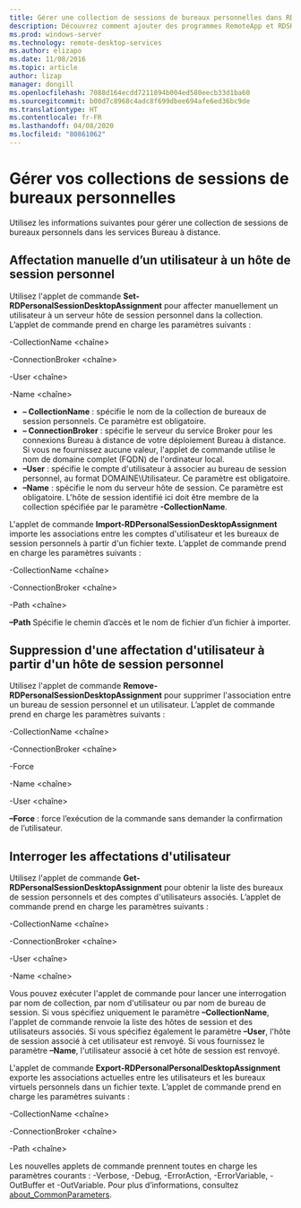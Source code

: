 ```yaml
---
title: Gérer une collection de sessions de bureaux personnelles dans RDS
description: Découvrez comment ajouter des programmes RemoteApp et RDSH à votre déploiement RDS.
ms.prod: windows-server
ms.technology: remote-desktop-services
ms.author: elizapo
ms.date: 11/08/2016
ms.topic: article
author: lizap
manager: dongill
ms.openlocfilehash: 7088d164ecdd7211894b004ed580eecb33d1ba60
ms.sourcegitcommit: b00d7c8968c4adc8f699dbee694afe6ed36bc9de
ms.translationtype: HT
ms.contentlocale: fr-FR
ms.lasthandoff: 04/08/2020
ms.locfileid: "80861062"
---
```

# <a name="manage-your-personal-desktop-session-collections"></a>Gérer vos collections de sessions de bureaux personnelles

Utilisez les informations suivantes pour gérer une collection de sessions de bureaux personnels dans les services Bureau à distance.

## <a name="manually-assign-a-user-to-a-personal-session-host"></a>Affectation manuelle d’un utilisateur à un hôte de session personnel
Utilisez l'applet de commande **Set-RDPersonalSessionDesktopAssignment** pour affecter manuellement un utilisateur à un serveur hôte de session personnel dans la collection. L’applet de commande prend en charge les paramètres suivants :

-CollectionName \<chaîne\>

-ConnectionBroker \<chaîne\> 

-User \<chaîne\>

-Name \<chaîne\>

- **– CollectionName** : spécifie le nom de la collection de bureaux de session personnels. Ce paramètre est obligatoire.
- **– ConnectionBroker** : spécifie le serveur du service Broker pour les connexions Bureau à distance de votre déploiement Bureau à distance. Si vous ne fournissez aucune valeur, l'applet de commande utilise le nom de domaine complet (FQDN) de l'ordinateur local.
- **–User** : spécifie le compte d'utilisateur à associer au bureau de session personnel, au format DOMAINE\Utilisateur. Ce paramètre est obligatoire.
- **–Name** : spécifie le nom du serveur hôte de session. Ce paramètre est obligatoire. L'hôte de session identifié ici doit être membre de la collection spécifiée par le paramètre **-CollectionName**.

L'applet de commande **Import-RDPersonalSessionDesktopAssignment** importe les associations entre les comptes d'utilisateur et les bureaux de session personnels à partir d'un fichier texte. L’applet de commande prend en charge les paramètres suivants :

-CollectionName \<chaîne\>

-ConnectionBroker \<chaîne\>

-Path \<chaîne>

**–Path** Spécifie le chemin d’accès et le nom de fichier d’un fichier à importer.
 
## <a name="removing-a-user-assignment-from-a-personal-session-host"></a>Suppression d'une affectation d'utilisateur à partir d'un hôte de session personnel
Utilisez l'applet de commande **Remove-RDPersonalSessionDesktopAssignment** pour supprimer l'association entre un bureau de session personnel et un utilisateur. L’applet de commande prend en charge les paramètres suivants :

-CollectionName \<chaîne\>

-ConnectionBroker \<chaîne\>

-Force

-Name \<chaîne\>

-User \<chaîne\>

**–Force** : force l’exécution de la commande sans demander la confirmation de l’utilisateur.

## <a name="query-user-assignments"></a>Interroger les affectations d'utilisateur
Utilisez l'applet de commande **Get-RDPersonalSessionDesktopAssignment** pour obtenir la liste des bureaux de session personnels et des comptes d'utilisateurs associés. L’applet de commande prend en charge les paramètres suivants :

-CollectionName \<chaîne\>

-ConnectionBroker \<chaîne\>

-User \<chaîne\>

-Name \<chaîne\>

Vous pouvez exécuter l'applet de commande pour lancer une interrogation par nom de collection, par nom d'utilisateur ou par nom de bureau de session. Si vous spécifiez uniquement le paramètre **–CollectionName**, l'applet de commande renvoie la liste des hôtes de session et des utilisateurs associés. Si vous spécifiez également le paramètre **–User**, l'hôte de session associé à cet utilisateur est renvoyé. Si vous fournissez le paramètre **–Name**, l'utilisateur associé à cet hôte de session est renvoyé. 


L'applet de commande **Export-RDPersonalPersonalDesktopAssignment** exporte les associations actuelles entre les utilisateurs et les bureaux virtuels personnels dans un fichier texte. L’applet de commande prend en charge les paramètres suivants :

-CollectionName \<chaîne\>

-ConnectionBroker \<chaîne\>

-Path \<chaîne\>


Les nouvelles applets de commande prennent toutes en charge les paramètres courants : -Verbose, -Debug, -ErrorAction, -ErrorVariable, -OutBuffer et -OutVariable. Pour plus d’informations, consultez [about_CommonParameters](https://go.microsoft.com/fwlink/p/?LinkID=113216).
